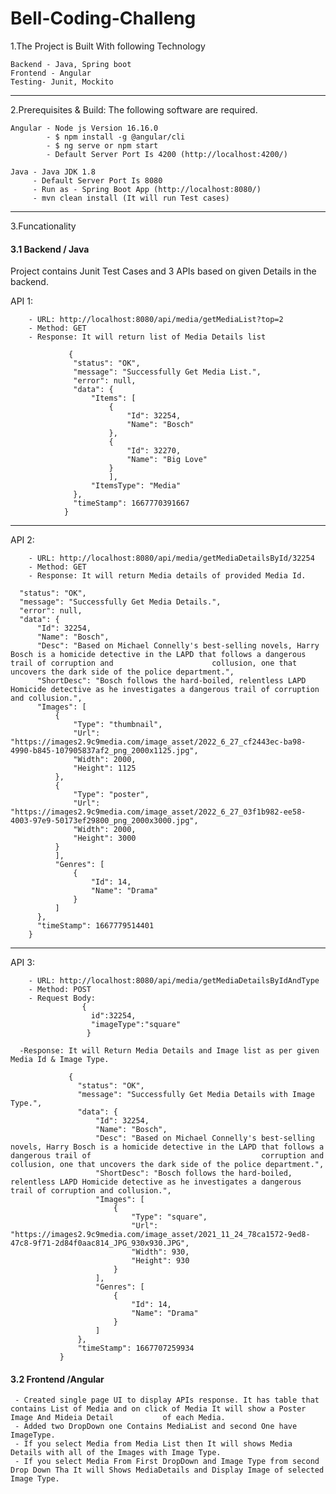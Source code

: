 
# Bell-Coding-Challeng

1.The Project is Built With following Technology
```
Backend - Java, Spring boot
Frontend - Angular
Testing- Junit, Mockito
```
 --------------------------------------------------------------------------------------------------------------------------------------------------------------
2.Prerequisites & Build:
The following software are required.
```
Angular - Node js Version 16.16.0
        - $ npm install -g @angular/cli
        - $ ng serve or npm start 
        - Default Server Port Is 4200 (http://localhost:4200/)

Java - Java JDK 1.8
     - Default Server Port Is 8080
     - Run as - Spring Boot App (http://localhost:8080/)
     - mvn clean install (It will run Test cases)
 ```
 --------------------------------------------------------------------------------------------------------------------------------------------------------------

3.Funcationality

#### 3.1 Backend / Java

Project contains Junit Test Cases and 3 APIs based on given Details in the backend. 

API 1: 
```
    - URL: http://localhost:8080/api/media/getMediaList?top=2
    - Method: GET
    - Response: It will return list of Media Details list
```    
```
             {
              "status": "OK",
              "message": "Successfully Get Media List.",
              "error": null,
              "data": {
                  "Items": [
                      {
                          "Id": 32254,
                          "Name": "Bosch"
                      },
                      {
                          "Id": 32270,
                          "Name": "Big Love"
                      }
                      ],
                  "ItemsType": "Media"
              },
              "timeStamp": 1667770391667
            }
 ```
   --------------------------------------------------------------------------------------------------------------------------------------------------------------
API 2:
```
    - URL: http://localhost:8080/api/media/getMediaDetailsById/32254
    - Method: GET
    - Response: It will return Media details of provided Media Id. 
```
  ```   {
    "status": "OK",
    "message": "Successfully Get Media Details.",
    "error": null,
    "data": {
        "Id": 32254,
        "Name": "Bosch",
        "Desc": "Based on Michael Connelly's best-selling novels, Harry Bosch is a homicide detective in the LAPD that follows a dangerous trail of corruption and                      collusion, one that uncovers the dark side of the police department.",
        "ShortDesc": "Bosch follows the hard-boiled, relentless LAPD Homicide detective as he investigates a dangerous trail of corruption and collusion.",
        "Images": [
            {
                "Type": "thumbnail",
                "Url": "https://images2.9c9media.com/image_asset/2022_6_27_cf2443ec-ba98-4990-b845-107905837af2_png_2000x1125.jpg",
                "Width": 2000,
                "Height": 1125
            },
            {
                "Type": "poster",
                "Url": "https://images2.9c9media.com/image_asset/2022_6_27_03f1b982-ee58-4003-97e9-50173ef29800_png_2000x3000.jpg",
                "Width": 2000,
                "Height": 3000
            }
            ],
            "Genres": [
                {
                    "Id": 14,
                    "Name": "Drama"
                }
            ]
        },
        "timeStamp": 1667779514401
      }
   ```
  --------------------------------------------------------------------------------------------------------------------------------------------------------------    
API 3: 
```
    - URL: http://localhost:8080/api/media/getMediaDetailsByIdAndType
    - Method: POST
    - Request Body:
                {
                  id":32254,
                  "imageType":"square"
                 }
```   
      -Response: It will Return Media Details and Image list as per given Media Id & Image Type.
 ```
              {
                "status": "OK",
                "message": "Successfully Get Media Details with Image Type.",
                "data": {
                    "Id": 32254,
                    "Name": "Bosch",
                    "Desc": "Based on Michael Connelly's best-selling novels, Harry Bosch is a homicide detective in the LAPD that follows a dangerous trail of                                      corruption and collusion, one that uncovers the dark side of the police department.",
                    "ShortDesc": "Bosch follows the hard-boiled, relentless LAPD Homicide detective as he investigates a dangerous trail of corruption and collusion.",
                    "Images": [
                        {
                            "Type": "square",
                            "Url": "https://images2.9c9media.com/image_asset/2021_11_24_78ca1572-9ed8-47c8-9f71-2d84f0aac814_JPG_930x930.JPG",
                            "Width": 930,
                            "Height": 930
                        }
                    ],
                    "Genres": [
                        {
                            "Id": 14,
                            "Name": "Drama"
                        }
                    ]
                },
                "timeStamp": 1667707259934
            }
   ```


 #### 3.2 Frontend /Angular

     - Created single page UI to display APIs response. It has table that contains List of Media and on click of Media It will show a Poster Image And Mideia Detail           of each Media.
     - Added two DropDown one Contains MediaList and second One have ImageType. 
     - If you select Media from Media List then It will shows Media Details with all of the Images with Image Type.
     - If you select Media From First DropDown and Image Type from second Drop Down Tha It will Shows MediaDetails and Display Image of selected Image Type.
